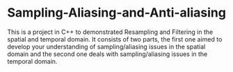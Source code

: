 # Sampling-Aliasing-and-Anti-aliasing
This is a project in C++ to demonstrated Resampling and Filtering in the spatial and temporal domain. It consists of two parts, the first one aimed to develop your understanding of sampling/aliasing issues in the spatial domain and the second one deals with sampling/aliasing issues in the temporal domain.
